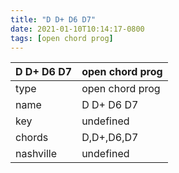 ```yaml
---
title: "D D+ D6 D7"
date: 2021-01-10T10:14:17-0800
tags: [open chord prog]
---
```


|D D+ D6 D7|open chord prog|
|---|---|
|type|open chord prog|
|name|D D+ D6 D7|
|key|undefined|
|chords|D,D+,D6,D7|
|nashville|undefined|
